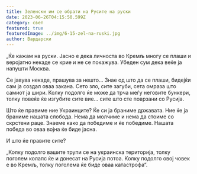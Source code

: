 ```yaml
---
title: Зеленски им се обрати на Русите на руски
date: 2023-06-26T04:15:50.599Z
category: свет
featured: true
featuredImage: ../img/6-15-zel-na-ruski.jpg
author: Вардарски
---
```

„Ќе кажам на руски. Јасно е дека личноста во Кремљ многу се плаши и веројатно некаде се крие и не се покажува. Убеден сум дека веќе ја напушти Москва.

Се јавува некаде, прашува за нешто... Знае од што да се плаши, бидејќи сам ја создал оваа закана. Сето зло, сите загуби, сета омраза што самиот ја шири. Колку подолго ќе може да трча меѓу неговите бункери, толку повеќе ќе изгубите сите вие... сите што сте поврзани со Русија.

Што ќе правиме ние Украинците? Ќе си ја браниме државата. Ние ќе ја браниме нашата слобода. Нема да молчиме и нема да стоиме со скрстени раце. Знаеме како да победиме и ќе победиме. Нашата победа во оваа војна ќе биде јасна.

И што ќе правите сите?

„Колку подолго вашите трупи се на украинска територија, толку поголем колапс ќе и донесат на Русија потоа. Колку подолго овој човек е во Кремљ, толку поголема ќе биде оваа катастрофа“.